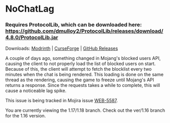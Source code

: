 # NoChatLag

### Requires ProtocolLib, which can be downloaded here: https://github.com/dmulloy2/ProtocolLib/releases/download/4.8.0/ProtocolLib.jar

Downloads: [Modrinth](https://modrinth.com/mod/nochatlag) | [CurseForge](https://www.curseforge.com/minecraft/mc-mods/nochatlag/) | [GitHub Releases](https://github.com/NoahvdAa/NoChatLag/releases)

A couple of days ago, something changed in Mojang's blocked users API, causing the client to not properly load the list of blocked users on start. Because of this, the client will attempt to fetch the blocklist every two minutes when the chat is being rendered. This loading is done on the same thread as the rendering, causing the game to freeze until Mojang's API returns a response. Since the requests takes a while to complete, this will cause a noticeable lag spike.

This issue is being tracked in Mojira issue [WEB-5587](https://bugs.mojang.com/browse/WEB-5587).

You are currently viewing the 1.17/1.18 branch. Check out the ver/1.16 branch for the 1.16 version.
